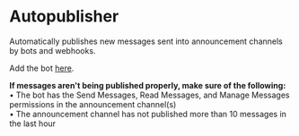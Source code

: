 # Autopublisher

Automatically publishes new messages sent into announcement channels by bots and webhooks.

Add the bot [here](https://discord.com/api/oauth2/authorize?client_id=896487543732834395&permissions=11264&scope=bot%20applications.commands).

**If messages aren't being published properly, make sure of the following:**<br>
• The bot has the Send Messages, Read Messages, and Manage Messages permissions in the announcement channel(s) <br>
• The announcement channel has not published more than 10 messages in the last hour
